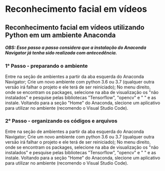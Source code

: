 # Reconhecimento facial em vídeos
## Reconhecimento facial em vídeos utilizando Python em um ambiente Anaconda

##### OBS: Esse passo a passo considera que a instalação do Anaconda Navigator já tenha sido realizada com antecedência.

### 1° Passo - preparando o ambiente

Entre na seção de ambientes a partir da aba esquerda do Anaconda Navigator;
Crie um novo ambiente com python 3.6 ou 3.7 (qualquer outra versão irá falhar o projeto e ele terá de ser reiniciado);
No menu direito, onde se encontram os packages, selecione na aba de visualização os "não instalados" e pesquise pelas bibliotecas "Tensorflow", "opencv" e " " e as instale.
Voltando para a seção "Home" do Anaconda, slecione um aplicativo para utilizar no ambiente (recomendo o Visual Studio Code).

### 2° Passo - organizando os códigos e arquivos

Entre na seção de ambientes a partir da aba esquerda do Anaconda Navigator;
Crie um novo ambiente com python 3.6 ou 3.7 (qualquer outra versão irá falhar o projeto e ele terá de ser reiniciado);
No menu direito, onde se encontram os packages, selecione na aba de visualização os "não instalados" e pesquise pelas bibliotecas "Tensorflow", "opencv" e " " e as instale.
Voltando para a seção "Home" do Anaconda, slecione um aplicativo para utilizar no ambiente (recomendo o Visual Studio Code).
